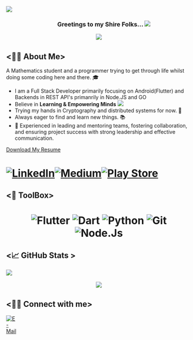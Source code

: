 <div>
<img align="center" src="https://i.imgur.com/4ASafy0.png">
</div>

<h3 align="center">
  &nbsp;&nbsp;&nbsp;&nbsp;&nbsp;&nbsp;&nbsp;Greetings to my Shire Folks...
  <img src="https://media.giphy.com/media/hvRJCLFzcasrR4ia7z/giphy.gif" width="28">
</h3>

<!-- Typing SVG by DenverCoder1 - https://github.com/DenverCoder1/readme-typing-svg -->
<p align="center">
<!--   <a href="https://github.com/DenverCoder1/readme-typing-svg"> -->
    <img src="https://readme-typing-svg.herokuapp.com?color=E22FE4&width=380&height=45&lines=Open-Source+Enthusiast;Always+Learning+New+Things;Empowering+Others;You+are+late...;Or+perhaps+you+are+early...;A+wizard+is+never+sure...&center=true"></a>

</p>

<!-- Badges template - https://github.com/badges/shields -->

## <👨‍💻 About Me>

A Mathematics student and a programmer trying to get through life whilst doing some coding here and there. 🎓 &nbsp;&nbsp;

- I am a Full Stack Developer primarily focusing on Android(Flutter) and Backends in REST API's primanrily in Node.JS and GO   &nbsp;
- Believe in **Learning & Empowering Minds** <img src="https://media.giphy.com/media/LnQjpWaON8nhr21vNW/giphy.gif" width="40">
- Trying my hands in Cryptography and distributed systems for now. 🤖
- Always eager to find and learn new things. 📚
- 🚩 Experienced in leading and mentoring teams, fostering collaboration, and ensuring project success with strong leadership and effective communication.

[Download My Resume](https://raw.githubusercontent.com/vinayakgupta29/vinayakgupta29/main/vinayak_gupta_resume.pdf)
<h1 align = "center">
  
<span style="display: flex; flex-direction: row;">
  <a href="https://www.linkedin.com/in/vinayak-gupta-70a8202/" target="_blank"><img alt="LinkedIn" title="LinkedIn" src="https://img.shields.io/badge/LinkedIn-%230077B5.svg?&style=for-the-badge&logo=linkedin&logoColor=white"/></a>
  <a href="https://medium.com/@vinayakg236/" target="_blank"><img alt="Medium" title="Medium" src="https://img.shields.io/badge/Medium-%23000000.svg?&style=for-the-badge&logo=medium&logoColor=white"/></a>
  <a href="https://play.google.com/store/apps/developer?id=Vins+Dev" target="_blank"><img alt="Play Store" title="Medium" src="https://img.shields.io/badge/Google%20Play%20Store-%234CAF50.svg?&style=for-the-badge&logo=google-play&logoColor=white"/></a>

</span>

</h1>

## <🔩 ToolBox>  

<h1 align = "center">

![Flutter](https://img.shields.io/badge/-FLUTTER-blue?logo=flutter)
![Dart](https://img.shields.io/badge/-DART-white?logo=dart&logoColor=blue)
![Python](https://img.shields.io/badge/-Python-white?style=for-the-badge&logo=python&logoColor=4B8BBE)
![Git](https://img.shields.io/badge/-git-F1502F?style=for-the-badge&logo=git&logoColor=white)
![Node.Js](https://img.shields.io/badge/-node-000000?style=for-the-badge&logo=node.js&logoColor=green)

## <📈 GitHub Stats >  

<!-- Contributor Graph-1 : https://activity-graph.herokuapp.com/graph?username=vinayakgupta29&theme=xcode  -->
![](https://activity-graph.herokuapp.com/graph?username=vinayakgupta29&theme=react-dark&hide_border=true)
<!-- ![](https://github-readme-stats.vercel.app/api?username=vinayakgupta29&show_icons=true&theme=tokyonight)  -->
<p align="center">
 
  <img width="48%" src="https://github-readme-stats.vercel.app/api?username=vinayakgupta29&show_icons=true&theme=algolia&hide_border=true" />
<!--   <img width="48%" src="https://github-readme-streak-stats.herokuapp.com/?user=vinayakgupta29&theme=algolia&hide_border=true" /> -->
</p>

## <🙋‍♂️ Connect with me>

<p>
  <div style="display:flex; gap:800px">
<a href="mailto:vinayakg236@gmail.com" target="_blank"><img alt="E-Mail" title="E-mail" src="https://img.shields.io/badge/Gmail-D14836?style=for-the-badge&logo=gmail&logoColor=white"/>

</a>
<img src="./assets/backgroung.png" height="80px">
</div>
</p>  
